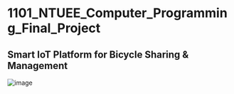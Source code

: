 # 1101_NTUEE_Computer_Programming_Final_Project

##  Smart IoT Platform for Bicycle Sharing & Management
![image](https://user-images.githubusercontent.com/74870212/175800965-d4244bf7-e893-4efb-b53d-c0522e42edab.png)

